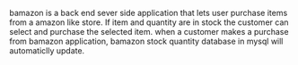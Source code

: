 bamazon is a back end sever side application that lets user purchase items from a amazon like store.
If item and quantity are in stock the customer can select and purchase the selected item.
when a customer makes a purchase from bamazon application, bamazon stock quantity database in mysql will automaticlly update.